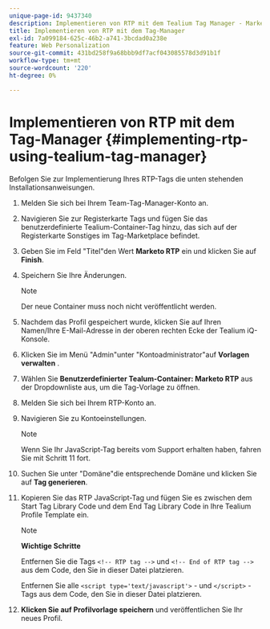 ```yaml
---
unique-page-id: 9437340
description: Implementieren von RTP mit dem Tealium Tag Manager - Marketo Docs - Produktdokumentation
title: Implementieren von RTP mit dem Tag-Manager
exl-id: 7a099184-625c-46b2-a741-3bcdad0a238e
feature: Web Personalization
source-git-commit: 431bd258f9a68bbb9df7acf043085578d3d91b1f
workflow-type: tm+mt
source-wordcount: '220'
ht-degree: 0%

---
```


# Implementieren von RTP mit dem Tag-Manager {#implementing-rtp-using-tealium-tag-manager}

Befolgen Sie zur Implementierung Ihres RTP-Tags die unten stehenden Installationsanweisungen.

1. Melden Sie sich bei Ihrem Team-Tag-Manager-Konto an.

1. Navigieren Sie zur Registerkarte Tags und fügen Sie das benutzerdefinierte Tealium-Container-Tag hinzu, das sich auf der Registerkarte Sonstiges im Tag-Marketplace befindet.

1. Geben Sie im Feld &quot;Titel&quot;den Wert **Marketo RTP** ein und klicken Sie auf **Finish**.

1. Speichern Sie Ihre Änderungen.

   >[!NOTE]
   >
   >Der neue Container muss noch nicht veröffentlicht werden.

1. Nachdem das Profil gespeichert wurde, klicken Sie auf Ihren Namen/Ihre E-Mail-Adresse in der oberen rechten Ecke der Tealium iQ-Konsole.

1. Klicken Sie im Menü &quot;Admin&quot;unter &quot;Kontoadministrator&quot;auf **Vorlagen verwalten** .

1. Wählen Sie **Benutzerdefinierter Tealum-Container: Marketo RTP** aus der Dropdownliste aus, um die Tag-Vorlage zu öffnen.

1. Melden Sie sich bei Ihrem RTP-Konto an.

1. Navigieren Sie zu Kontoeinstellungen.

   >[!NOTE]
   >
   >Wenn Sie Ihr JavaScript-Tag bereits vom Support erhalten haben, fahren Sie mit Schritt 11 fort.

1. Suchen Sie unter &quot;Domäne&quot;die entsprechende Domäne und klicken Sie auf **Tag generieren**.

1. Kopieren Sie das RTP JavaScript-Tag und fügen Sie es zwischen dem Start Tag Library Code und dem End Tag Library Code in Ihre Tealium Profile Template ein.

   >[!NOTE]
   >
   >**Wichtige Schritte**
   >
   >Entfernen Sie die Tags `<!-- RTP tag -->` und `<!-- End of RTP tag -->` aus dem Code, den Sie in dieser Datei platzieren.
   >
   >Entfernen Sie alle `<script type='text/javascript'>` - und `</script>` -Tags aus dem Code, den Sie in dieser Datei platzieren.

1. **Klicken Sie auf Profilvorlage speichern** und veröffentlichen Sie Ihr neues Profil.
